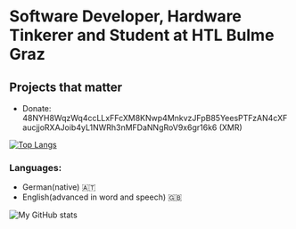 # Software Developer, Hardware Tinkerer and Student at HTL Bulme Graz

## Projects that matter

* Donate: 48NYH8WqzWq4ccLLxFFcXM8KNwp4MnkvzJFpB85YeesPTFzAN4cXFaucjjoRXAJoib4yL1NWRh3nMFDaNNgRoV9x6gr16k6 (XMR) 

[![Top Langs](https://github-readme-stats.vercel.app/api/top-langs/?username=666hwll)](https://github.com/anuraghazra/github-readme-stats)

### Languages:
- German(native) 🇦🇹
- English(advanced in word and speech) 🇬🇧

![My GitHub stats](https://github-readme-stats.vercel.app/api?username=666hwll)


